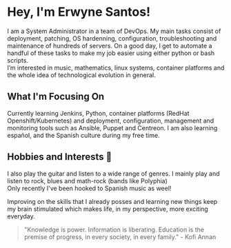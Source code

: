# Hey, I'm Erwyne Santos!

I am a System Administrator in a team of DevOps. My main tasks consist of deployment, patching, OS hardenning, configuration, troubleshooting and maintenance of hundreds of servers. On a good day, I get to automate a handful of these tasks to make my job easier using either python or bash scripts.  
I’m interested in music, mathematics, linux systems, container platforms and the whole idea of technological evolution in general.

## What I'm Focusing On
Currently learning Jenkins, Python, container platforms (RedHat Openshift/Kubernetes) and deployment, configuration, management and monitoring tools such as Ansible, Puppet and Centreon. I am also learning español, and the Spanish culture during my free time. 

## Hobbies and Interests :metal:
I also play the guitar and listen to a wide range of genres. I mainly play and listen to rock, blues and math-rock (bands like Polyphia) \
Only recently I've been hooked to Spanish music as weel!

Improving on the skills that I already posses and learning new things keep my brain stimulated which makes life, in my perspective, more exciting everyday.

> "Knowledge is power. Information is liberating. Education is the premise of progress, in every society, in every family." - Kofi Annan

<!---
erwynesantos/erwynesantos is a ✨ special ✨ repository because its `README.md` (this file) appears on your GitHub profile.
You can click the Preview link to take a look at your changes.
--->
